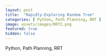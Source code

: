 ```yaml
---
layout: post
title:  "Rapidly-Exploring Random Tree"
categories: [ Python, Path Planning, RRT ]
image: assets/images/RRT2.png
featured: true
hidden: false
---
```


Python, Path Planning, RRT